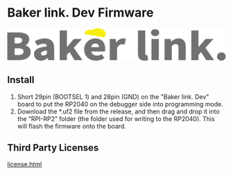 # Baker link. Dev Firmware

<div align="center">

![Baker link](doc/image/a34afb093298-20240916.png)

</div>

## Install

1. Short 29pin (BOOTSEL 1) and 28pin (GND) on the "Baker link. Dev" board to put the RP2040 on the debugger side into programming mode.
2. Download the *.uf2 file from the release, and then drag and drop it into the “RPI-RP2” folder (the folder used for writing to the RP2040). This will flash the firmware onto the board.

## Third Party Licenses

[license.html](license.html)
